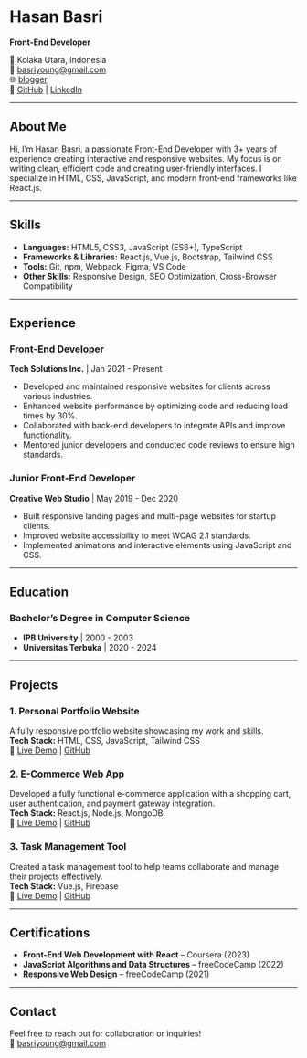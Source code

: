 # **Hasan Basri**  
**Front-End Developer**  

📍 Kolaka Utara, Indonesia  
📧 basriyoung@gmail.com  
🌐 [blogger](https://basriyoung.blogspot.com/)  
🔗 [GitHub](https://github.com/basriyoung) | [LinkedIn](https://www.linkedin.com/in/hasan-basri-2a9347166/)  

---

## **About Me**  
Hi, I’m Hasan Basri, a passionate Front-End Developer with 3+ years of experience creating interactive and responsive websites. My focus is on writing clean, efficient code and creating user-friendly interfaces. I specialize in HTML, CSS, JavaScript, and modern front-end frameworks like React.js.

---

## **Skills**  
- **Languages:** HTML5, CSS3, JavaScript (ES6+), TypeScript  
- **Frameworks & Libraries:** React.js, Vue.js, Bootstrap, Tailwind CSS  
- **Tools:** Git, npm, Webpack, Figma, VS Code  
- **Other Skills:** Responsive Design, SEO Optimization, Cross-Browser Compatibility  

---

## **Experience**  
### **Front-End Developer**  
**Tech Solutions Inc.** | Jan 2021 - Present  
- Developed and maintained responsive websites for clients across various industries.  
- Enhanced website performance by optimizing code and reducing load times by 30%.  
- Collaborated with back-end developers to integrate APIs and improve functionality.  
- Mentored junior developers and conducted code reviews to ensure high standards.  

### **Junior Front-End Developer**  
**Creative Web Studio** | May 2019 - Dec 2020  
- Built responsive landing pages and multi-page websites for startup clients.  
- Improved website accessibility to meet WCAG 2.1 standards.  
- Implemented animations and interactive elements using JavaScript and CSS.  

---

## **Education**  
### **Bachelor’s Degree in Computer Science**  
- **IPB University** | 2000 - 2003
- **Universitas Terbuka** | 2020 - 2024  

---

## **Projects**  

### **1. Personal Portfolio Website**  
A fully responsive portfolio website showcasing my work and skills.  
**Tech Stack:** HTML, CSS, JavaScript, Tailwind CSS  
🔗 [Live Demo](https://basriyoung.blogsopt.com) | [GitHub](https://github.com/portfolio)  

### **2. E-Commerce Web App**  
Developed a fully functional e-commerce application with a shopping cart, user authentication, and payment gateway integration.  
**Tech Stack:** React.js, Node.js, MongoDB  
🔗 [Live Demo](https://google.com) | [GitHub](https://github.com/e-comerce)  

### **3. Task Management Tool**  
Created a task management tool to help teams collaborate and manage their projects effectively.  
**Tech Stack:** Vue.js, Firebase  
🔗 [Live Demo](https://tech.com) | [GitHub](https://github.com/task-manager)  

---

## **Certifications**  
- **Front-End Web Development with React** – Coursera (2023)  
- **JavaScript Algorithms and Data Structures** – freeCodeCamp (2022)  
- **Responsive Web Design** – freeCodeCamp (2021)  

---

## **Contact**  
Feel free to reach out for collaboration or inquiries!  
📧 basriyoung@gmail.com  
